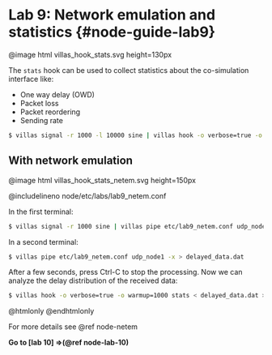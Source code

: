 # Lab 9: Network emulation and statistics {#node-guide-lab9}

@image html villas_hook_stats.svg height=130px

The `stats` hook can be used to collect statistics about the co-simulation interface like:

- One way delay (OWD)
- Packet loss
- Packet reordering
- Sending rate

```bash
$ villas signal -r 1000 -l 10000 sine | villas hook -o verbose=true -o warmup=3000 stats
```

## With network emulation

@image html villas_hook_stats_netem.svg height=150px

@includelineno node/etc/labs/lab9_netem.conf

In  the first terminal:

```bash
$ villas signal -r 1000 sine | villas pipe etc/lab9_netem.conf udp_node1
```

In a second terminal:

```bash
$ villas pipe etc/lab9_netem.conf udp_node1 -x > delayed_data.dat
```

After a few seconds, press Ctrl-C to stop the processing. Now we can analyze the delay distribution of the received data:

```bash
$ villas hook -o verbose=true -o warmup=1000 stats < delayed_data.dat > /dev/null
```

@htmlonly
<asciinema-player rows="30" cols="500" poster="npt:0:1"  src="recordings/terminal/villas_hook_stats.json">
@endhtmlonly

For more details see @ref node-netem

**Go to [lab 10] =>(@ref node-lab-10)**
